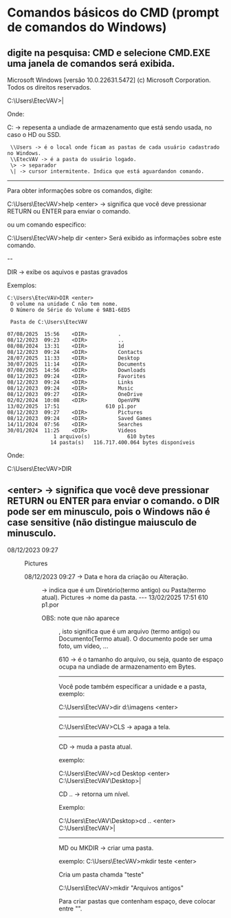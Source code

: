 # Comandos básicos do CMD (prompt de comandos do Windows)
digite na pesquisa: CMD e selecione CMD.EXE
uma janela de comandos será exibida.
---
  
Microsoft Windows [versão 10.0.22631.5472]
(c) Microsoft Corporation. Todos os direitos reservados.

C:\Users\EtecVAV>|

Onde: 
  
C: -> repesenta a undiade de armazenamento que está sendo usada, no caso o HD ou SSD.

```
 \\Users -> é o local onde ficam as pastas de cada usuário cadastrado no Windows. 
 \\EtecVAV -> é a pasta do usuário logado. 
 \> -> separador 
 \| -> cursor intermitente. Indica que está aguardandon comando.
```

---
Para obter informações sobre os comandos, digite:

C:\Users\EtecVAV\>help <enter> 
\<enter\> -> significa que você deve pressionar RETURN ou ENTER para enviar o comando.

ou um comando especifico:

C:\Users\EtecVAV\>help dir \<enter\> 
Será exibido as informações sobre este comando.

--
  
DIR -> exibe os aquivos e pastas gravados

Exemplos:
```
C:\Users\EtecVAV>DIR <enter>
 O volume na unidade C não tem nome.
 O Número de Série do Volume é 9AB1-6ED5

 Pasta de C:\Users\EtecVAV

07/08/2025  15:56    <DIR>          .
08/12/2023  09:23    <DIR>          ..
08/08/2024  13:31    <DIR>          1d
08/12/2023  09:24    <DIR>          Contacts
28/07/2025  11:33    <DIR>          Desktop
30/07/2025  11:14    <DIR>          Documents
07/08/2025  14:56    <DIR>          Downloads
08/12/2023  09:24    <DIR>          Favorites
08/12/2023  09:24    <DIR>          Links
08/12/2023  09:24    <DIR>          Music
08/12/2023  09:27    <DIR>          OneDrive
02/02/2024  10:08    <DIR>          OpenVPN
13/02/2025  17:51               610 p1.por
08/12/2023  09:27    <DIR>          Pictures
08/12/2023  09:24    <DIR>          Saved Games
14/11/2024  07:56    <DIR>          Searches
30/01/2024  11:25    <DIR>          Videos
               1 arquivo(s)            610 bytes
              14 pasta(s)   116.717.400.064 bytes disponíveis
```
Onde:

C:\Users\EtecVAV>DIR <enter>
  
  \<enter\> -> significa que você deve pressionar RETURN ou ENTER para enviar o comando. 
  o DIR pode ser em minusculo, pois o Windows não é case sensitive (não distingue maiusculo de minusculo.
---
08/12/2023  09:27    <DIR>          Pictures

  08/12/2023  09:27 -> Data e hora da criação ou Alteração. 
  <DIR> -> indica que é um Diretório(termo antigo) ou Pasta(termo atual). 
  Pictures -> nome da pasta.
---
13/02/2025  17:51               610 p1.por
    
OBS: note que não aparece <DIR>, isto significa que é um arquivo (termo antigo) ou Documento(Termo atual). O documento pode ser uma foto, um vídeo, ...

610 -> é o tamanho do arquivo, ou seja, quanto de espaço ocupa na undiade de armazenamento em Bytes.

---

  Você pode também especificar a unidade e a pasta, exemplo:

  C:\Users\EtecVAV>dir d:\imagens \<enter\>

---
  C:\Users\EtecVAV>CLS -> apaga a tela.

---
  CD -> muda a pasta atual.

  exemplo:

  C:\Users\EtecVAV>cd Desktop \<enter\> 
  C:\Users\EtecVAV\Desktop>|

  CD ..  -> retorna um nível.

  Exemplo:

  C:\Users\EtecVAV\Desktop>cd .. \<enter\> 
  C:\Users\EtecVAV\>|

---
  
MD ou MKDIR -> criar uma pasta.

  exemplo:
C:\Users\EtecVAV\>mkdir teste \<enter\>

Cria um pasta chamda "teste"

  C:\Users\EtecVAV\>mkdir "Arquivos antigos" <enter>

Para criar pastas que contenham espaço, deve colocar entre "".

  



  


  
